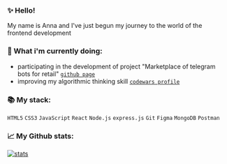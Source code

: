 ### ✨ Hello!

My name is Anna and I've just begun my journey to the world of the frontend development

### 🚀 What i'm currently doing:
* participating in the development of project "Marketplace of telegram bots for retail" [`github page`](https://github.com/Marketplace-of-telegram-bots-for-retail/frontend)
* improving my algorithmic thinking skill [`codewars profile`](https://www.codewars.com/users/arrayumi)

### 📚 My stack:
`HTML5` `CSS3` `JavaScript` `React` `Node.js` `express.js` `Git` `Figma` `MongoDB` `Postman`

### 📈 My Github stats:

[![stats](https://github-readme-stats.vercel.app/api?username=arrayumi&theme=dracula)](https://github.com/anuraghazra/github-readme-stats)


<!--
**arrayumi/arrayumi** is a ✨ _special_ ✨ repository because its `README.md` (this file) appears on your GitHub profile.

Here are some ideas to get you started:

- 🔭 I’m currently working on ...
- 🌱 I’m currently learning ...
- 👯 I’m looking to collaborate on ...
- 🤔 I’m looking for help with ...
- 💬 Ask me about ...
- 📫 How to reach me: ...
- 😄 Pronouns: ...
- ⚡ Fun fact: ...
-->
